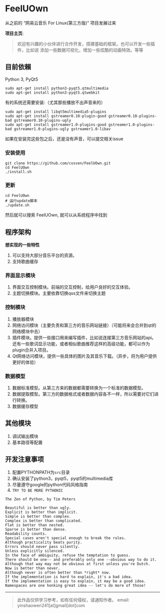 # FeelUOwn

从之前的 “网易云音乐 For Linux(第三方版)” 项目发展过来

**项目主页**: 

> 欢迎有兴趣的小伙伴进行合作开发，搭建基础的框架。也可以开发一些插件，比如说 添加一些数据可视化，增加一些炫酷的动画特效。等等

## 目前依賴
Python 3, PyQt5

```
sudo apt-get install python3-pyqt5.qtmultimedia
sudo apt-get install python3-pyqt5.qtwebkit
```

有的系统还需要安装:（尤其那些播放不出声音来的）

```
sudo apt-get install libqt5multimedia5-plugins
sudo apt-get install gstreamer0.10-plugin-good gstreamer0.10-plugins-bad gstreamer0.10-plugins-ugly
sudo apt-get install gstreamer1.0-plugins-good gstreamer1.0-plugins-bad gstreamer1.0-plugins-ugly gstreamer1.0-libav
```

如果在安装完这些包之后，还是没有声音，可以提交相关issue

### 安装使用

```
git clone https://github.com/cosven/FeelUOwn.git
cd FeelUOwn
./install.sh
```

### 更新
```
cd FeelUOwn
# 运行update脚本
./update.sh
```

然后就可以搜索 FeelUOwn, 就可以从系统程序中找到


## 程序架构

**想实现的一些特性**

1. 可以支持大部分音乐平台的资源。
2. 支持歌曲缓存

### 界面显示模块
1. 界面交互控制模块。前端的交互控制，给用户良好的交互体验。
2. 主题切换模块。主要依靠切换qss文件来切换主题

### 控制模块
1. 播放器模块
2. 网络访问模块（主要负责和第三方的音乐网站链接）（可能将来会合并到qt的网络模块中去）
3. 插件模块。提供一些接口用来编写插件，比如说连接第三方音乐网站的api。还有一些歌词显示功能，或者相似歌曲推荐这样的高级功能，都可以作为plugin合并入项目。
4. Qt网络访问模块，提供一些具体的图片及其音乐下载。（异步，将为用户提供更好的体验）

### 数据模型
1. 数据标准模型。从第三方来的数据都需要转换为一个标准的数据模型。
2. 数据提取模型。第三方的数据格式或者数据内容各不一样，所以需要对它们进行转换。
3. 数据缓存模型

## 其他模块
1. 调试输出模块
2. 基本路径等配置

## 开发注意事项
1. 配置PYTHONPATH为`src`目录
2. 确认安装了python3，pyqt5，pyqt5的multimedia库
3. 尽量遵守google的python代码风格指南
4. `TRY TO BE MORE PYTHONIC`


```
The Zen of Python, by Tim Peters

Beautiful is better than ugly.
Explicit is better than implicit.
Simple is better than complex.
Complex is better than complicated.
Flat is better than nested.
Sparse is better than dense.
Readability counts.
Special cases aren't special enough to break the rules.
Although practicality beats purity.
Errors should never pass silently.
Unless explicitly silenced.
In the face of ambiguity, refuse the temptation to guess.
There should be one-- and preferably only one --obvious way to do it.
Although that way may not be obvious at first unless you're Dutch.
Now is better than never.
Although never is often better than *right* now.
If the implementation is hard to explain, it's a bad idea.
If the implementation is easy to explain, it may be a good idea.
Namespaces are one honking great idea -- let's do more of those!
```


-----------------------------------------
> 此作品仅供学习参考，如有任何侵权，请通知作者。
> email: yinshaowen241\[at\]gmail\[dot\]com
